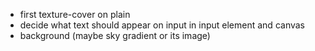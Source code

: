 - first texture-cover on plain
- decide what text should appear on input in input element and canvas
- background (maybe sky gradient or its image)
